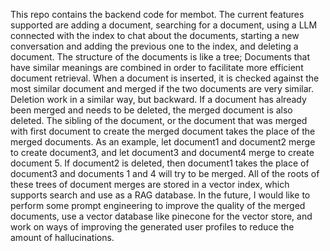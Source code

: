 This repo contains the backend code for membot. The current features supported are adding a document, searching for a document, using a LLM connected with the index to chat about the documents, starting a new conversation and adding the previous one to the index, and deleting a document. The structure of the documents is like a tree; Documents that have similar meanings are combined in order to facilitate more efficient document retrieval. When a document is inserted, it is checked against the most similar document and merged if the two documents are very similar. Deletion work in a similar way, but backward. If a document has already been merged and needs to be deleted, the merged document is also deleted. The sibling of the document, or the document that was merged with first document to create the merged document takes the place of the merged documents. As an example, let document1 and document2 merge to create document3, and let document3 and document4 merge to create document 5. If document2 is deleted, then document1 takes the place of document3 and documents 1 and 4 will try to be merged. All of the roots of these trees of document merges are stored in a vector index, which supports search and use as a RAG database. In the future, I would like to perform some prompt engineering to improve the quality of the merged documents, use a vector database like pinecone for the vector store, and work on ways of improving the generated user profiles to reduce the amount of hallucinations.

